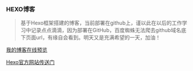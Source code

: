 ### HEXO博客

> 基于Hexo框架搭建的博客，当前部署在github上，谨以此在以后的工作学习中记录点点滴滴，因为部署在GitHub，百度蜘蛛无法爬去github域名底下页面url，有缘自会看到。明天又是充满希望的一天，加油！

[我的博客在线预览](http://tamron.club/)

[Hexo官方网站传送门](https://hexo.io/zh-cn/)

